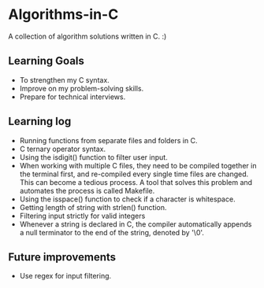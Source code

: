 # Algorithms-in-C
A collection of algorithm solutions written in C. :) 

## Learning Goals
- To strengthen my C syntax.
- Improve on my problem-solving skills.
- Prepare for technical interviews.

## Learning log
- Running functions from separate files and folders in C.
- C ternary operator syntax.
- Using the isdigit() function to filter user input.
- When working with multiple C files, they need to be compiled together in the terminal first, and re-compiled every single time files are changed. This can become a tedious process. A tool that solves this problem and automates the process is called Makefile.
- Using the isspace() function to check if a character is whitespace.
- Getting length of string with strlen() function.
- Filtering input strictly for valid integers
- Whenever a string is declared in C, the compiler automatically appends a null terminator to the end of the string, denoted by '\0'.

## Future improvements
- Use regex for input filtering.

